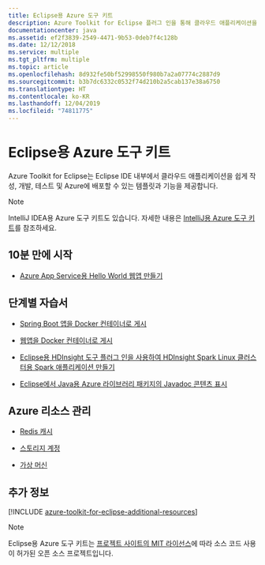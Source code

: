 ```yaml
---
title: Eclipse용 Azure 도구 키트
description: Azure Toolkit for Eclipse 플러그 인을 통해 클라우드 애플리케이션을 만들어 Azure에 배포하는 방법에 대해 알아봅니다.
documentationcenter: java
ms.assetid: ef2f3839-2549-4471-9b53-0deb7f4c128b
ms.date: 12/12/2018
ms.service: multiple
ms.tgt_pltfrm: multiple
ms.topic: article
ms.openlocfilehash: 8d932fe50bf52998550f980b7a2a07774c2887d9
ms.sourcegitcommit: b3b7dc6332c0532f74d210b2a5cab137e38a6750
ms.translationtype: HT
ms.contentlocale: ko-KR
ms.lasthandoff: 12/04/2019
ms.locfileid: "74811775"
---
```

# <a name="azure-toolkit-for-eclipse"></a>Eclipse용 Azure 도구 키트

Azure Toolkit for Eclipse는 Eclipse IDE 내부에서 클라우드 애플리케이션을 쉽게 작성, 개발, 테스트 및 Azure에 배포할 수 있는 템플릿과 기능을 제공합니다.

> [!NOTE]
> 
> IntelliJ IDEA용 Azure 도구 키트도 있습니다. 자세한 내용은 [IntelliJ용 Azure 도구 키트](../intellij/azure-toolkit-for-intellij.md)를 참조하세요.
> 

## <a name="get-started-in-10-minutes"></a>10분 만에 시작

* [Azure App Service용 Hello World 웹앱 만들기](azure-toolkit-for-eclipse-create-hello-world-web-app.md)

## <a name="step-by-step-tutorials"></a>단계별 자습서

* [Spring Boot 앱을 Docker 컨테이너로 게시](azure-toolkit-for-eclipse-publish-spring-boot-docker-app.md)

* [웹앱을 Docker 컨테이너로 게시](azure-toolkit-for-eclipse-publish-as-docker-container.md)

* [Eclipse용 HDInsight 도구 플러그 인을 사용하여 HDInsight Spark Linux 클러스터용 Spark 애플리케이션 만들기](/azure/hdinsight/hdinsight-apache-spark-eclipse-tool-plugin)

* [Eclipse에서 Java용 Azure 라이브러리 패키지의 Javadoc 콘텐츠 표시](azure-toolkit-for-eclipse-displaying-javadoc-content-for-azure-libraries.md)

## <a name="managing-azure-resources"></a>Azure 리소스 관리

* [Redis 캐시](azure-toolkit-for-eclipse-managing-redis-caches-using-azure-explorer.md)

* [스토리지 계정](azure-toolkit-for-eclipse-managing-storage-accounts-using-azure-explorer.md)

* [가상 머신](azure-toolkit-for-eclipse-managing-virtual-machines-using-azure-explorer.md)

## <a name="whats-more"></a>추가 정보

[!INCLUDE [azure-toolkit-for-eclipse-additional-resources](../includes/azure-toolkit-for-eclipse-additional-resources.md)]

> [!NOTE]
> 
> Eclipse용 Azure 도구 키트는 [프로젝트 사이트의 MIT 라이선스](https://github.com/microsoft/azure-tools-for-java)에 따라 소스 코드 사용이 허가된 오픈 소스 프로젝트입니다.
> 

<!-- [Deploying large deployments](azure-toolkit-for-eclipse-deploying-large-deployments.md) -->
<!-- [How to Maintain Session Data with Session Affinity]: https://go.microsoft.com/fwlink/?LinkID=699539 -->
<!-- [How to Use Co-located Caching]: https://go.microsoft.com/fwlink/?LinkID=699542 -->
<!-- [How to Use Dedicated Caching]: https://go.microsoft.com/fwlink/?LinkID=699543 -->
<!-- [How to Use JMS with AMQP 1.0 in Azure with Eclipse]: https://go.microsoft.com/fwlink/?LinkID=699544 -->
<!-- [How to Use SSL Offloading]: https://go.microsoft.com/fwlink/?LinkID=699545 -->
<!-- [SSL Offloading]: https://go.microsoft.com/fwlink/?LinkID=699549 -->
<!-- [Using the Azure Service Runtime Library in JSP]: https://go.microsoft.com/fwlink/?LinkID=699551 -->
<!-- [How to Authenticate Web Users with Azure Access Control Service Using Eclipse]: /azure/active-directory/active-directory-java-authenticate-users-access-control-eclipse.md -->
<!-- [Debug a Java Web App on Azure in Eclipse]: /azure/app-service-web/app-service-web-debug-java-web-app-in-eclipse.md -->
<!-- [Debugging Azure Applications in Eclipse]: azure-toolkit-for-eclipse-debugging-azure-applications.md -->

<!-- Legacy MSDN URL = https://msdn.microsoft.com/library/azure/hh694271.aspx -->
